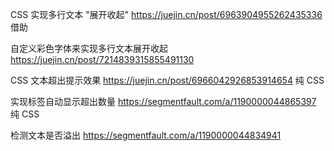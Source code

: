 CSS 实现多行文本 "展开收起" https://juejin.cn/post/6963904955262435336 借助

自定义彩色字体来实现多行文本展开收起 https://juejin.cn/post/7214839315855491130

CSS 文本超出提示效果 https://juejin.cn/post/6966042926853914654 纯 CSS

实现标签自动显示超出数量 https://segmentfault.com/a/1190000044865397 纯 CSS

检测文本是否溢出 https://segmentfault.com/a/1190000044834941
